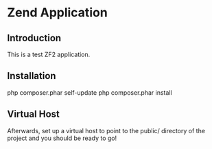 Zend Application
================

Introduction
------------
This is a test ZF2 application.


Installation
------------

php composer.phar self-update
php composer.phar install

Virtual Host
------------
Afterwards, set up a virtual host to point to the public/ directory of the
project and you should be ready to go!
